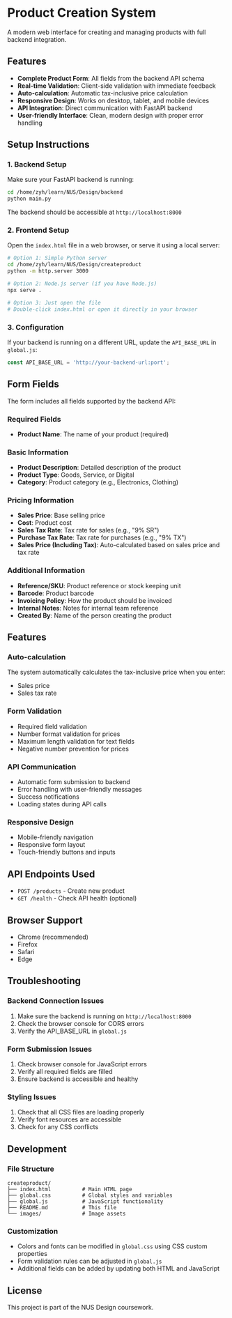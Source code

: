 # Product Creation System

A modern web interface for creating and managing products with full backend integration.

## Features

- **Complete Product Form**: All fields from the backend API schema
- **Real-time Validation**: Client-side validation with immediate feedback
- **Auto-calculation**: Automatic tax-inclusive price calculation
- **Responsive Design**: Works on desktop, tablet, and mobile devices
- **API Integration**: Direct communication with FastAPI backend
- **User-friendly Interface**: Clean, modern design with proper error handling

## Setup Instructions

### 1. Backend Setup
Make sure your FastAPI backend is running:
```bash
cd /home/zyh/learn/NUS/Design/backend
python main.py
```
The backend should be accessible at `http://localhost:8000`

### 2. Frontend Setup
Open the `index.html` file in a web browser, or serve it using a local server:

```bash
# Option 1: Simple Python server
cd /home/zyh/learn/NUS/Design/createproduct
python -m http.server 3000

# Option 2: Node.js server (if you have Node.js)
npx serve .

# Option 3: Just open the file
# Double-click index.html or open it directly in your browser
```

### 3. Configuration
If your backend is running on a different URL, update the `API_BASE_URL` in `global.js`:
```javascript
const API_BASE_URL = 'http://your-backend-url:port';
```

## Form Fields

The form includes all fields supported by the backend API:

### Required Fields
- **Product Name**: The name of your product (required)

### Basic Information
- **Product Description**: Detailed description of the product
- **Product Type**: Goods, Service, or Digital
- **Category**: Product category (e.g., Electronics, Clothing)

### Pricing Information
- **Sales Price**: Base selling price
- **Cost**: Product cost
- **Sales Tax Rate**: Tax rate for sales (e.g., "9% SR")
- **Purchase Tax Rate**: Tax rate for purchases (e.g., "9% TX")
- **Sales Price (Including Tax)**: Auto-calculated based on sales price and tax rate

### Additional Information
- **Reference/SKU**: Product reference or stock keeping unit
- **Barcode**: Product barcode
- **Invoicing Policy**: How the product should be invoiced
- **Internal Notes**: Notes for internal team reference
- **Created By**: Name of the person creating the product

## Features

### Auto-calculation
The system automatically calculates the tax-inclusive price when you enter:
- Sales price
- Sales tax rate

### Form Validation
- Required field validation
- Number format validation for prices
- Maximum length validation for text fields
- Negative number prevention for prices

### API Communication
- Automatic form submission to backend
- Error handling with user-friendly messages
- Success notifications
- Loading states during API calls

### Responsive Design
- Mobile-friendly navigation
- Responsive form layout
- Touch-friendly buttons and inputs

## API Endpoints Used

- `POST /products` - Create new product
- `GET /health` - Check API health (optional)

## Browser Support

- Chrome (recommended)
- Firefox
- Safari
- Edge

## Troubleshooting

### Backend Connection Issues
1. Make sure the backend is running on `http://localhost:8000`
2. Check the browser console for CORS errors
3. Verify the API_BASE_URL in `global.js`

### Form Submission Issues
1. Check browser console for JavaScript errors
2. Verify all required fields are filled
3. Ensure backend is accessible and healthy

### Styling Issues
1. Check that all CSS files are loading properly
2. Verify font resources are accessible
3. Check for any CSS conflicts

## Development

### File Structure
```
createproduct/
├── index.html          # Main HTML page
├── global.css          # Global styles and variables
├── global.js           # JavaScript functionality
├── README.md           # This file
└── images/             # Image assets
```

### Customization
- Colors and fonts can be modified in `global.css` using CSS custom properties
- Form validation rules can be adjusted in `global.js`
- Additional fields can be added by updating both HTML and JavaScript

## License

This project is part of the NUS Design coursework.
